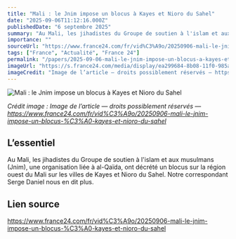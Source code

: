 ```yaml
---
title: "Mali : le Jnim impose un blocus à Kayes et Nioro du Sahel"
date: "2025-09-06T11:12:16.000Z"
publishedDate: "6 septembre 2025"
summary: "Au Mali, les jihadistes du Groupe de soutien à l'islam et aux musulmans (Jnim), une organisation liée à al-Qaïda, ont décrété un blocus sur la région ouest du Mali sur les villes de Kayes et Nioro du Sahel. Notre correspondant Serge Daniel nous en dit plus."
importance: ""
sourceUrl: "https://www.france24.com/fr/vid%C3%A9o/20250906-mali-le-jnim-impose-un-blocus-%C3%A0-kayes-et-nioro-du-sahel"
tags: ["France", "Actualité", "France 24"]
permalink: "/papers/2025-09-06-mali-le-jnim-impose-un-blocus-a-kayes-et-nioro-du-sahel"
imageUrl: "https://s.france24.com/media/display/ea299684-8b08-11f0-985a-005056bf30b7/w:1280/p:16x9/FR-20250905-214335-214616-CS.jpg"
imageCredit: "Image de l’article — droits possiblement réservés — https://www.france24.com/fr/vid%C3%A9o/20250906-mali-le-jnim-impose-un-blocus-%C3%A0-kayes-et-nioro-du-sahel"
---
```


![Mali : le Jnim impose un blocus à Kayes et Nioro du Sahel](https://s.france24.com/media/display/ea299684-8b08-11f0-985a-005056bf30b7/w:1280/p:16x9/FR-20250905-214335-214616-CS.jpg)

*Crédit image : Image de l’article — droits possiblement réservés — https://www.france24.com/fr/vid%C3%A9o/20250906-mali-le-jnim-impose-un-blocus-%C3%A0-kayes-et-nioro-du-sahel*

## L’essentiel

Au Mali, les jihadistes du Groupe de soutien à l'islam et aux musulmans (Jnim), une organisation liée à al-Qaïda, ont décrété un blocus sur la région ouest du Mali sur les villes de Kayes et Nioro du Sahel. Notre correspondant Serge Daniel nous en dit plus.

## Lien source

https://www.france24.com/fr/vid%C3%A9o/20250906-mali-le-jnim-impose-un-blocus-%C3%A0-kayes-et-nioro-du-sahel
